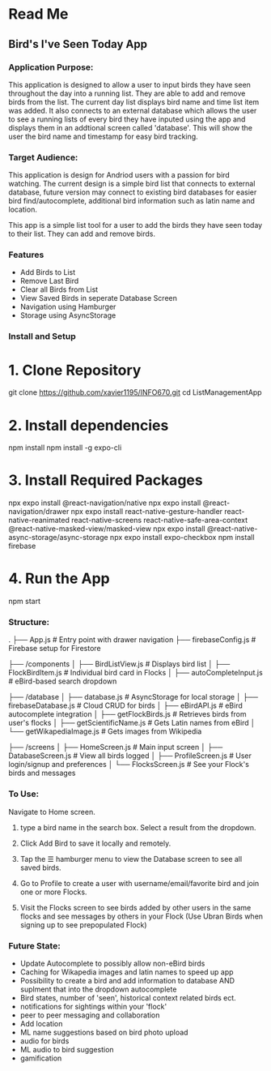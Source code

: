 # Read Me

## Bird's I've Seen Today App

### Application Purpose:
This application is designed to allow a user to input birds they have seen throughout the day into a running list. They are able to add and remove birds from the list. The current day list displays bird name and time list item was added. It also connects to an external database which allows the user to see a running lists of every bird they have inputed using the app and displays them in an addtional screen called 'database'. This will show the user the bird name and timestamp for easy bird tracking.

### Target Audience:
This application is design for Andriod users with a passion for bird watching. The current design is a simple bird list that connects to external database, future version may connect to existing bird databases for easier bird find/autocomplete, additional bird information such as latin name and location.

This app is a simple list tool for a user to add the birds they have seen today to their list. They can add and remove birds.

### Features
- Add Birds to List
- Remove Last Bird
- Clear all Birds from List
- View Saved Birds in seperate Database Screen
- Navigation using Hamburger
- Storage using AsyncStorage

### Install and Setup

# 1. Clone Repository
git clone https://github.com/xavier1195/INFO670.git
cd ListManagementApp

# 2. Install dependencies
npm install
npm install -g expo-cli

# 3. Install Required Packages
npx expo install @react-navigation/native
npx expo install @react-navigation/drawer
npx expo install react-native-gesture-handler react-native-reanimated react-native-screens react-native-safe-area-context @react-native-masked-view/masked-view
npx expo install @react-native-async-storage/async-storage
npx expo install expo-checkbox
npm install firebase

# 4. Run the App
npm start


### Structure:

.
├── App.js                          # Entry point with drawer navigation
├── firebaseConfig.js              # Firebase setup for Firestore

├── /components
│   ├── BirdListView.js            # Displays bird list
│   ├── FlockBirdItem.js           # Individual bird card in Flocks
│   ├── autoCompleteInput.js       # eBird-based search dropdown

├── /database
│   ├── database.js                # AsyncStorage for local storage
│   ├── firebaseDatabase.js        # Cloud CRUD for birds
│   ├── eBirdAPI.js                # eBird autocomplete integration
│   ├── getFlockBirds.js           # Retrieves birds from user's flocks
│   ├── getScientificName.js       # Gets Latin names from eBird
│   └── getWikapediaImage.js       # Gets images from Wikipedia

├── /screens
│   ├── HomeScreen.js              # Main input screen
│   ├── DatabaseScreen.js          # View all birds logged
│   ├── ProfileScreen.js           # User login/signup and preferences
│   └── FlocksScreen.js            # See your Flock's birds and messages



### To Use:
Navigate to Home screen.

1. type a bird name in the search box. Select a result from the dropdown.

2. Click Add Bird to save it locally and remotely.

3. Tap the ☰ hamburger menu to view the Database screen to see all saved birds.

4. Go to Profile to create a user with username/email/favorite bird and join one or more Flocks.

5. Visit the Flocks screen to see birds added by other users in the same flocks and see messages by others in your Flock (Use Ubran Birds when signing up to see prepopulated Flock)


### Future State:
- Update Autocomplete to possibly allow non-eBird birds
- Caching for Wikapedia images and latin names to speed up app
- Possibility to create a bird and add information to database AND suplment that into the dropdown autocomplete
- Bird states, number of 'seen', historical context related birds ect.
- notifications for sightings within your 'flock'
- peer to peer messaging and collaboration
- Add location
- ML name suggestions based on bird photo upload
- audio for birds
- ML audio to bird suggestion
- gamification